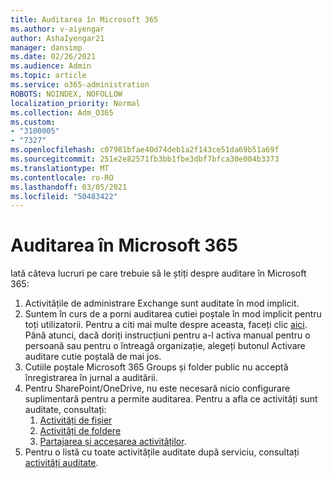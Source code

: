 ```yaml
---
title: Auditarea în Microsoft 365
ms.author: v-aiyengar
author: AshaIyengar21
manager: dansimp
ms.date: 02/26/2021
ms.audience: Admin
ms.topic: article
ms.service: o365-administration
ROBOTS: NOINDEX, NOFOLLOW
localization_priority: Normal
ms.collection: Adm_O365
ms.custom:
- "3100005"
- "7327"
ms.openlocfilehash: c07981bfae40d74deb1a2f143ce51da69b51a69f
ms.sourcegitcommit: 251e2e82571fb3bb1fbe3dbf7bfca30e004b3373
ms.translationtype: MT
ms.contentlocale: ro-RO
ms.lasthandoff: 03/05/2021
ms.locfileid: "50483422"
---
```

# <a name="auditing-in-microsoft-365"></a>Auditarea în Microsoft 365

Iată câteva lucruri pe care trebuie să le știți despre auditare în Microsoft 365:

1. Activitățile de administrare Exchange sunt auditate în mod implicit.
1. Suntem în curs de a porni auditarea cutiei poștale în mod implicit pentru toți utilizatorii. Pentru a citi mai multe despre aceasta, faceți clic [aici](https://techcommunity.microsoft.com/t5/Security-Privacy-and-Compliance/Exchange-Mailbox-Auditing-will-be-enabled-by-default/ba-p/215171). Până atunci, dacă doriți instrucțiuni pentru a-l activa manual pentru o persoană sau pentru o întreagă organizație, alegeți butonul Activare auditare cutie poștală de mai jos.
1. Cutiile poștale Microsoft 365 Groups și folder public nu acceptă înregistrarea în jurnal a auditării.
1. Pentru SharePoint/OneDrive, nu este necesară nicio configurare suplimentară pentru a permite auditarea. Pentru a afla ce activități sunt auditate, consultați:
    1. [Activități de fișier](https://docs.microsoft.com/office365/securitycompliance/search-the-audit-log-in-security-and-compliance#file-and-page-activities)
    1. [Activități de foldere](https://docs.microsoft.com/office365/securitycompliance/search-the-audit-log-in-security-and-compliance#folder-activities)
    1. [Partajarea și accesarea activităților](https://docs.microsoft.com/office365/securitycompliance/search-the-audit-log-in-security-and-compliance#sharing-and-access-request-activities).
1. Pentru o listă cu toate activitățile auditate după serviciu, consultați [activități auditate](https://docs.microsoft.com/office365/securitycompliance/search-the-audit-log-in-security-and-compliance#audited-activities).
